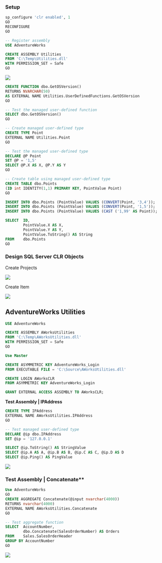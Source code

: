 
### Setup

```sql
sp_configure 'clr enabled', 1
GO
RECONFIGURE
GO

-- Register assembly
USE AdventureWorks

CREATE ASSEMBLY Utilities
FROM 'C:\Temp\Utilities.dll'
WITH PERMISSION_SET = Safe
GO
```

![](https://i.imgur.com/8uc1VzP.png)

```sql
CREATE FUNCTION dbo.GetOSVersion()
RETURNS NVARCHAR(50) 
AS EXTERNAL NAME Utilities.UserDefinedFunctions.GetOSVersion 
GO

-- Test the managed user-defined function
SELECT dbo.GetOSVersion()
GO
```

```sql
-- Create managed user-defined type
CREATE TYPE Point 
EXTERNAL NAME Utilities.Point
GO

-- Test the managed user-defined type
DECLARE @P Point
SET @P = '1,5'
SELECT @P.X AS X, @P.Y AS Y
GO

-- Create table using managed user-defined type
CREATE TABLE dbo.Points 
(ID int IDENTITY(1,1) PRIMARY KEY, PointValue Point)
GO

INSERT INTO dbo.Points (PointValue) VALUES (CONVERT(Point, '3,4'));
INSERT INTO dbo.Points (PointValue) VALUES (CONVERT(Point, '1,5'));
INSERT INTO dbo.Points (PointValue) VALUES (CAST ('1,99' AS Point));

SELECT	ID, 
		PointValue.X AS X, 
		PointValue.Y AS Y, 
		PointValue.ToString() AS String  
FROM	dbo.Points
GO
```

### Design SQL Server CLR Objects

Create Projects

![](https://i.imgur.com/E6BuDqF.png)

Create Item

![](https://i.imgur.com/OSq0du5.png)

## AdventureWorks Utilities

```sql
USE AdventureWorks

CREATE ASSEMBLY AWorksUtilities
FROM 'C:\Temp\AWorksUtilities.dll'
WITH PERMISSION_SET = Safe
GO
```

```sql
Use Master

CREATE ASYMMETRIC KEY AdventureWorks_Login
FROM EXECUTABLE FILE = 'C:\Source\AWorksUtilities.dll'

CREATE LOGIN AWorksCLR 
FROM ASYMMETRIC KEY AdventureWorks_Login

GRANT EXTERNAL ACCESS ASSEMBLY TO AWorksCLR;
```

**Test Assembly | IPAddress**

```sql
CREATE TYPE IPAddress
EXTERNAL NAME AWorksUtilities.IPAddress
GO

-- Test managed user-defined type
DECLARE @ip dbo.IPAddress
SET @ip = '127.0.0.1'

SELECT @ip.ToString() AS StringValue
SELECT @ip.A AS A, @ip.B AS B, @ip.C AS C, @ip.D AS D
SELECT @ip.Ping() AS PingValue
```

![](https://i.imgur.com/wHgG8Hp.png)

### Test Assembly | Concatenate**

```sql
Use AdventureWorks
GO
CREATE AGGREGATE Concatenate(@input nvarchar(4000))
RETURNS nvarchar(4000)
EXTERNAL NAME AWorksUtilities.Concatenate
GO

-- Test aggregate function
SELECT	AccountNumber, 
		dbo.Concatenate(SalesOrderNumber) AS Orders 
FROM 	Sales.SalesOrderHeader 
GROUP BY AccountNumber
GO
```

![](https://i.imgur.com/FYof3Pz.png)
